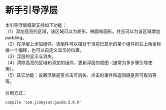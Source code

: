 新手引导浮层
=====

本引导浮层框架支持如下功能：<br/>
（1）添加高亮的区域，该区域可以为矩形、椭圆和圆形。并且可以为该区域增加padding。<br/>
（2）在浮层上添加组件，该组件可以相对于当前已显示的某个组件的左上角坐标做一个偏移，也可以自定义显示的位置。<br/>
（3）浮层的显示与消失。<br/>
（4）清除高亮的区域和添加的组件，更新浮层的视图（通常为多步骤引导使用）。<br/>
（5）其它功能：设置浮层是否点击可消失、点击的事件和返回键是否可取消等等。<br/>
<br/>
引用方式：
```
compile 'com.jimmysun:guide:2.0.0'
```
